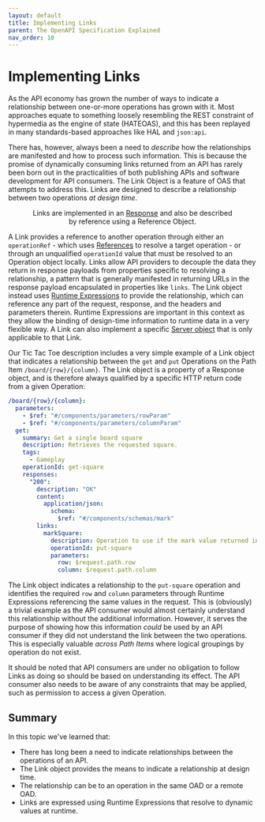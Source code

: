 ```yaml
---
layout: default
title: Implementing Links
parent: The OpenAPI Specification Explained
nav_order: 10
---
```


# Implementing Links

As the API economy has grown the number of ways to indicate a relationship between one-or-more operations has grown with it. Most approaches equate to something loosely resembling the REST constraint of hypermedia as the engine of state (HATEOAS), and this has been replayed in many standards-based approaches like HAL and `json:api`.

There has, however, always been a need to _describe_ how the relationships are manifested and how to process such information. This is because the promise of dynamically consuming links returned from an API has rarely been born out in the practicalities of both publishing APIs and software development for API consumers. The Link Object is a feature of OAS that attempts to address this. Links are designed to describe a relationship between two operations _at design time_.

<figure style="text-align:center">
  <object type="image/svg+xml" data="{{site.baseurl}}/img/link-object.svg"></object>
  <figcaption>Links are implemented in an <a href="paths.html#the-response-object">Response</a> and also be described by reference using a Reference Object.</figcaption>
</figure>

A Link provides a reference to another operation through either an `operationRef` - which uses [References](../referencing/) to resolve a target operation - or through an unqualified `operationId` value that must be resolved to an Operation object locally. Links allow API providers to decouple the data they return in response payloads from properties specific to resolving a relationship, a pattern that is generally manifested in returning URLs in the response payload encapsulated in properties like `links`. The Link object instead uses [Runtime Expressions](https://spec.openapis.org/oas/v3.1.0#runtime-expressions) to provide the relationship, which can reference any part of the request, response, and the headers and parameters therein. Runtime Expressions are important in this context as they allow the binding of design-time information to runtime data in a very flexible way. A Link can also implement a specific [Server object](https://spec.openapis.org/oas/v3.1.0#server-object) that is only applicable to that Link.

Our Tic Tac Toe description includes a very simple example of a Link object that indicates a relationship between the `get` and `put` Operations on the Path Item `/board/{row}/{column}`. The Link object is a property of a Response object, and is therefore always qualified by a specific HTTP return code from a given Operation:

```yaml
/board/{row}/{column}:
  parameters:
    - $ref: "#/components/parameters/rowParam"
    - $ref: "#/components/parameters/columnParam"
  get:
    summary: Get a single board square
    description: Retrieves the requested square.
    tags:
      - Gameplay
    operationId: get-square
    responses:
      "200":
        description: "OK"
        content:
          application/json:
            schema:
              $ref: "#/components/schemas/mark"
        links:
          markSquare:
            description: Operation to use if the mark value returned indicates the square is empty
            operationId: put-square
            parameters:
              row: $request.path.row
              column: $request.path.column
```

The Link object indicates a relationship to the `put-square` operation and identifies the required `row` and `column` parameters through Runtime Expressions referencing the same values in the request. This is (obviously) a trivial example as the API consumer would almost certainly understand this relationship without the additional information. However, it serves the purpose of showing how this information _could_ be used by an API consumer if they did not understand the link between the two operations. This is especially valuable _across Path Items_ where logical groupings by operation do not exist.

It should be noted that API consumers are under no obligation to follow Links as doing so should be based on understanding its effect. The API consumer also needs to be aware of any constraints that may be applied, such as permission to access a given Operation.

## Summary

In this topic we've learned that:

- There has long been a need to indicate relationships between the operations of an API.
- The Link object provides the means to indicate a relationship at design time.
- The relationship can be to an operation in the same OAD or a remote OAD.
- Links are expressed using Runtime Expressions that resolve to dynamic values at runtime.
